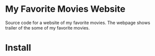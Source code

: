 # My Favorite Movies Website 
Source code for a website of my favorite movies. The webpage shows trailer of the some of my favorite movies. 

# Install 
